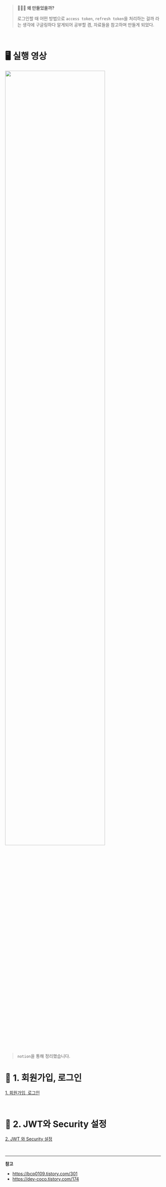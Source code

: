 
&nbsp;

> **👨🏻‍🏭 왜 만들었을까?**
>
> 로그인할 때 어떤 방법으로 `access token`, `refresh token`을 처리하는 걸까 라는 생각에 구글링하다 알게되어 공부할 겸, 자료들을 참고하며 만들게 되었다.


&nbsp;

# 🖥 실행 영상



<img width="80%" src="https://user-images.githubusercontent.com/72541544/209450323-f4c73455-2ec4-4ddd-8b88-ce116e93d6f0.gif"/>


&nbsp;


> `notion`을 통해 정리했습니다.

# 📌 1. 회원가입, 로그인

[1. 회원가입, 로그인](https://principled-ground-ee4.notion.site/3-7488af682a5f473ebba42ac2ec88e3e0)




&nbsp;

# 📌 2. JWT와 Security 설정

[2. JWT 와 Security 설정](https://www.notion.so/4-JWT-Security-a26f7685be6f45b5add3f861682899f1)



&nbsp;



-----
**참고**
- https://bcp0109.tistory.com/301
- https://dev-coco.tistory.com/174

